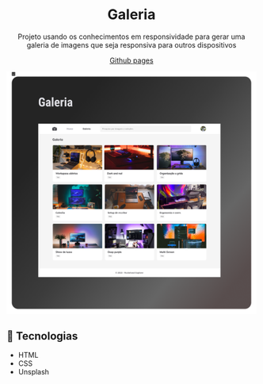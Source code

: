 <h1 align="center">Galeria</h1>

<p align="center">Projeto usando os conhecimentos em responsividade para gerar uma galeria de imagens que seja responsiva para outros dispositivos</p>

<p align="center"><a href="https://lucasspor.github.io/Rocketseat_Explorer/HTML_CSS/Projetos/07_Galeria" target="_blank" >Github pages</a></p>

<img src="./.github/preview.png" alt="Galeria de imagens com unsplash"/>

## 🚀 Tecnologias

- HTML
- CSS
- Unsplash